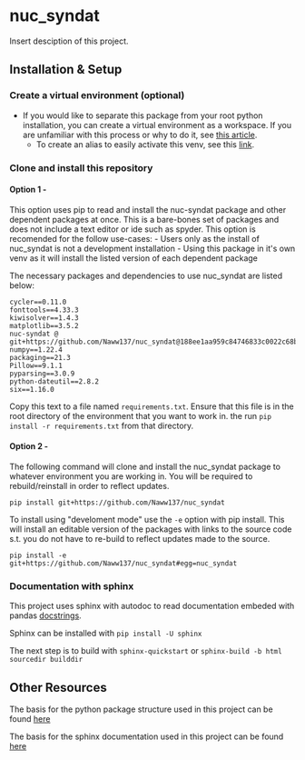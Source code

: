 # nuc_syndat

Insert desciption of this project.

## Installation & Setup

### Create a virtual environment (optional) 
 - If you would like to separate this package from your root python installation, you can create a virtual environment as a workspace. If you are unfamiliar with this process or why to do it, see [this article](https://towardsdatascience.com/virtual-environments-for-absolute-beginners-what-is-it-and-how-to-create-one-examples-a48da8982d4b). 
   - To create an alias to easily activate this venv, see this [link](https://wpbeaches.com/make-an-alias-in-bash-or-zsh-shell-in-macos-with-terminal/).

### Clone and install this repository 

#### Option 1 - 

This option uses pip to read and install the nuc-syndat package and other dependent packages at once. This is a bare-bones set of packages and does not include a text editor or ide such as spyder. This option is recomended for the follow use-cases:
                  - Users only as the install of nuc_syndat is not a development installation
                  - Using this package in it's own venv as it will install the listed version of each dependent package

The necessary packages and dependencies to use nuc_syndat are listed below:

```
cycler==0.11.0
fonttools==4.33.3
kiwisolver==1.4.3
matplotlib==3.5.2
nuc-syndat @ git+https://github.com/Naww137/nuc_syndat@188ee1aa959c84746833c0022c68b4f92546b13a
numpy==1.22.4
packaging==21.3
Pillow==9.1.1
pyparsing==3.0.9
python-dateutil==2.8.2
six==1.16.0
```

Copy this text to a file named `requirements.txt`. Ensure that this file is in the root directory of the environment that you want to work in. the run `pip install -r requirements.txt` from that directory. 

#### Option 2 -

The following command will clone and install the nuc_syndat package to whatever environment you are working in. You will be required to rebuild/reinstall in order to reflect updates.
```
pip install git+https://github.com/Naww137/nuc_syndat
```

To install using "develoment mode" use the `-e` option with pip install. This will install an editable version of the packages with links to the source code s.t. you do not have to re-build to reflect updates made to the source.
```
pip install -e git+https://github.com/Naww137/nuc_syndat#egg=nuc_syndat
```

### Documentation with sphinx
This project uses sphinx with autodoc to read documentation embeded with pandas [docstrings](https://pandas.pydata.org/docs/development/contributing_docstring.html#plots-in-examples).

Sphinx can be installed with `pip install -U sphinx`

The next step is to build with `sphinx-quickstart` or `sphinx-build -b html sourcedir builddir`



## Other Resources
The basis for the python package structure used in this project can be found [here](https://packaging.python.org/en/latest/tutorials/packaging-projects/)

The basis for the sphinx documentation used in this project can be found [here](https://betterprogramming.pub/auto-documenting-a-python-project-using-sphinx-8878f9ddc6e9)
  

